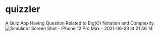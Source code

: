 # quizzler

A Quiz App Having Question Related to Big(O) Notation and Complexity.
![Simulator Screen Shot - iPhone 12 Pro Max - 2021-06-23 at 21 46 14](https://user-images.githubusercontent.com/75080491/123134674-aa162080-d46e-11eb-9bbb-0b71953f19b6.png)
